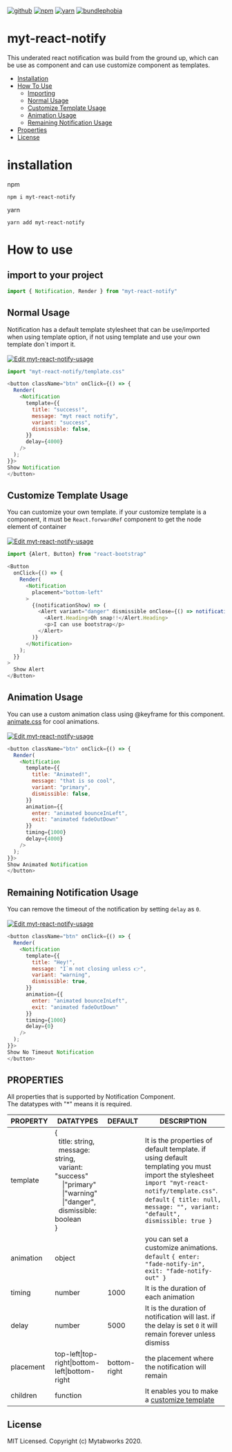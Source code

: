[![github](https://img.shields.io/badge/-github-gray?style=for-the-badge&logo=github)](https://github.com/mytabworks/myt-react-notify#readme)
[![npm](https://img.shields.io/npm/v/myt-react-notify?color=crimson&logo=npm&style=for-the-badge)](https://www.npmjs.com/package/myt-react-notify)
[![yarn](https://img.shields.io/npm/v/myt-react-notify?color=blue&label=yarn&style=for-the-badge&logo=yarn)](https://classic.yarnpkg.com/en/package/myt-react-notify)
[![bundlephobia](https://img.shields.io/bundlephobia/minzip/myt-react-notify?color=%2371bba4&logo=bundlephobia&style=for-the-badge)](https://bundlephobia.com/result?p=myt-react-notify)

# myt-react-notify
This underated react notification was build from the ground up, which can be use as component and can use customize component as templates.

- [Installation](#installation)
- [How To Use](#how-to-use)
    - [Importing](#import-to-your-project)
    - [Normal Usage](#normal-usage)
    - [Customize Template Usage](#customize-template-usage)
    - [Animation Usage](#animation-usage)
    - [Remaining Notification Usage](#remaining-notification-usage)  
- [Properties](#properties)  
- [License](#license)

# installation
npm
```
npm i myt-react-notify
```

yarn
```
yarn add myt-react-notify
```

# How to use


## import to your project
```js
import { Notification, Render } from "myt-react-notify"
```
  
## Normal Usage
Notification has a default template stylesheet that can be use/imported when using template option, if not using template and use your own template don`t import it.<br/><br/>
[![Edit myt-react-notify-usage](https://codesandbox.io/static/img/play-codesandbox.svg)](https://codesandbox.io/s/long-voice-4dvho?fontsize=14&hidenavigation=1&theme=dark)
```js
import "myt-react-notify/template.css"
```
```js
<button className="btn" onClick={() => {
  Render(
    <Notification 
      template={{
        title: "success!",
        message: "myt react notify",
        variant: "success",
        dismissible: false,
      }}
      delay={4000}
    />
  );  
}}>
Show Notification
</button>
```


## Customize Template Usage
You can customize your own template. if your customize template is a component, it must be `React.forwardRef` component to get the node element of container<br/><br/>
[![Edit myt-react-notify-usage](https://codesandbox.io/static/img/play-codesandbox.svg)](https://codesandbox.io/s/long-voice-4dvho?fontsize=14&hidenavigation=1&theme=dark)
```js 
import {Alert, Button} from "react-bootstrap"
```
```js
<Button
  onClick={() => {  
    Render(
      <Notification   
        placement="bottom-left"
      >
        {(notificationShow) => (
          <Alert variant="danger" dismissible onClose={() => notificationShow(false)}>
            <Alert.Heading>Oh snap!!</Alert.Heading>
            <p>I can use bootstrap</p>
          </Alert>
        )}
      </Notification>
    );
  }}
>
  Show Alert
</Button>
```


## Animation Usage
You can use a custom animation class using @keyframe for this component.<br/>
[animate.css](https://daneden.github.io/animate.css/) for cool animations.<br/><br/>
[![Edit myt-react-notify-usage](https://codesandbox.io/static/img/play-codesandbox.svg)](https://codesandbox.io/s/long-voice-4dvho?fontsize=14&hidenavigation=1&theme=dark)
```js 
<button className="btn" onClick={() => {
  Render(
    <Notification 
      template={{
        title: "Animated!",
        message: "that is so cool",
        variant: "primary",
        dismissible: false,
      }}
      animation={{
        enter: "animated bounceInLeft",
        exit: "animated fadeOutDown"
      }}
      timing={1000}
      delay={4000}
    />
  );  
}}>
Show Animated Notification
</button>
```

## Remaining Notification Usage
You can remove the timeout of the notification by setting `delay` as `0`.<br/><br/> 
[![Edit myt-react-notify-usage](https://codesandbox.io/static/img/play-codesandbox.svg)](https://codesandbox.io/s/long-voice-4dvho?fontsize=14&hidenavigation=1&theme=dark)
```js
<button className="btn" onClick={() => {
  Render(
    <Notification 
      template={{
        title: "Hey!",
        message: "I`m not closing unless 👉",
        variant: "warning",
        dismissible: true,
      }}
      animation={{
        enter: "animated bounceInLeft",
        exit: "animated fadeOutDown"
      }}
      timing={1000}
      delay={0}
    />
  );  
}}>
Show No Timeout Notification 
</button>
```


## PROPERTIES
All properties that is supported by Notification Component.<br/>
The datatypes with "*" means it is required.    

|PROPERTY   |DATATYPES    |DEFAULT    |DESCRIPTION|
|-------------|-----------|-------------|-------------| 
| template       | {<br/>&nbsp;&nbsp;title: string, <br/>&nbsp;&nbsp;message: string, <br/>&nbsp;&nbsp;variant: "success"<br/>&nbsp;&nbsp;&nbsp;&nbsp;\|"primary"<br/>&nbsp;&nbsp;&nbsp;&nbsp;\|"warning"<br/>&nbsp;&nbsp;&nbsp;&nbsp;\|"danger", <br/>&nbsp;&nbsp;dismissible: boolean<br/> } |   | It is the properties of default template. if using default templating you must import the stylesheet `import "myt-react-notify/template.css"`. <br/>  `default` `{ title: null, message: "", variant: "default", dismissible: true }` |
| animation | object |  &nbsp; | you can set a customize animations. <br/>`default` `{ enter: "fade-notify-in", exit: "fade-notify-out" }` | 
| timing   | number        |   1000          | It is the duration of each animation |
| delay   | number        |   5000          | It is the duration of notification will last. if the delay is set `0` it will remain forever unless dismiss |
| placement    | top-left\|top-right\|bottom-left\|bottom-right        | bottom-right | the placement where the notification will remain|
| children     | function        |      &nbsp;       | It enables you to make a [customize template](#customize-template-usage) | 


## License
MIT Licensed. Copyright (c) Mytabworks 2020.